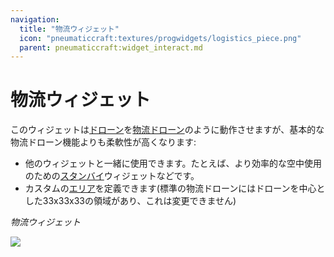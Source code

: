 ```yaml
---
navigation:
  title: "物流ウィジェット"
  icon: "pneumaticcraft:textures/progwidgets/logistics_piece.png"
  parent: pneumaticcraft:widget_interact.md
---
```


# 物流ウィジェット

このウィジェットは[ドローン](../drone.md)を[物流ドローン](../logistics_drone.md)のように動作させますが、基本的な物流ドローン機能よりも柔軟性が高くなります:
- 他のウィジェットと一緒に使用できます。たとえば、より効率的な空中使用のための[スタンバイ](./standby.md)ウィジェットなどです。
- カスタムの[エリア](./area.md)を定義できます(標準の物流ドローンにはドローンを中心とした33x33x33の領域があり、これは変更できません)

*物流ウィジェット*

![](logistics_piece.png)

